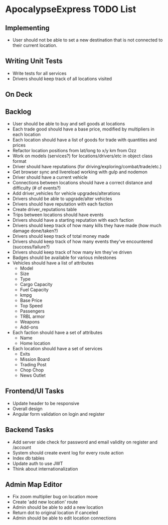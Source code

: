 # ApocalypseExpress TODO List

## Implementing

* User should not be able to set a new destination that is not connected to their current location.

## Writing Unit Tests

* Write tests for all services
* Drivers should keep track of all locations visited

## On Deck

## Backlog

* User should be able to buy and sell goods at locations
* Each trade good should have a base price, modified by multipliers in each location
* Each location should have a list of goods for trade with quantities and prices
* Refactor location positions from lat/long to x/y km from Ozz
* Work on models (services?) for locations/drivers/etc in object class format
* Driver should have reputations (for driving/exploring/combat/trade/etc.)
* Get browser sync and livereload working with gulp and nodemon
* Driver should have a current vehicle
* Connections between locations should have a correct distance and difficulty (# of events?)
* Add driver_vehicles for vehicle upgrades/alterations
* Drivers should be able to upgrade/alter vehicles
* Drivers should have reputation with each faction
* Create driver_reputations table
* Trips between locations should have events
* Drivers should have a starting reputation with each faction
* Drivers should keep track of how many kills they have made (how much damage done/taken?)
* Drivers should keep track of total money made
* Drivers should keep track of how many events they've encountered (success/failure?)
* Drivers should keep track of how many km they've driven
* Badges should be available for various milestones
* Vehicles should have a list of attributes
  * Model
  * Size
  * Type
  * Cargo Capacity
  * Fuel Capacity
  * kmpg
  * Base Price
  * Top Speed
  * Passengers
  * TRBL armor
  * Weapons
  * Add-ons
* Each faction should have a set of attributes
  * Name
  * Home location
* Each location should have a set of services
  * Exits
  * Mission Board
  * Trading Post
  * Chop Chop
  * News Outlet

## Frontend/UI Tasks

* Update header to be responsive
* Overall design
* Angular form validation on login and register

## Backend Tasks

* Add server side check for password and email validity on register and /account
* System should create event log for every route action
* Index db tables
* Update auth to use JWT
* Think about internationalization

## Admin Map Editor

* Fix zoom multiplier bug on location move
* Create 'add new location' route
* Admin should be able to add a new location
* Return dot to original location if canceled
* Admin should be able to edit location connections
